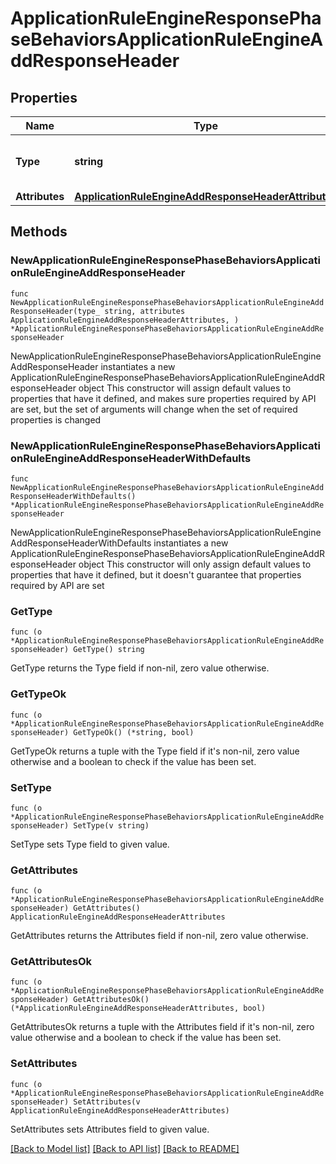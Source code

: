 # ApplicationRuleEngineResponsePhaseBehaviorsApplicationRuleEngineAddResponseHeader

## Properties

Name | Type | Description | Notes
------------ | ------------- | ------------- | -------------
**Type** | **string** | * &#x60;add_response_header&#x60; - add_response_header | 
**Attributes** | [**ApplicationRuleEngineAddResponseHeaderAttributes**](ApplicationRuleEngineAddResponseHeaderAttributes.md) |  | 

## Methods

### NewApplicationRuleEngineResponsePhaseBehaviorsApplicationRuleEngineAddResponseHeader

`func NewApplicationRuleEngineResponsePhaseBehaviorsApplicationRuleEngineAddResponseHeader(type_ string, attributes ApplicationRuleEngineAddResponseHeaderAttributes, ) *ApplicationRuleEngineResponsePhaseBehaviorsApplicationRuleEngineAddResponseHeader`

NewApplicationRuleEngineResponsePhaseBehaviorsApplicationRuleEngineAddResponseHeader instantiates a new ApplicationRuleEngineResponsePhaseBehaviorsApplicationRuleEngineAddResponseHeader object
This constructor will assign default values to properties that have it defined,
and makes sure properties required by API are set, but the set of arguments
will change when the set of required properties is changed

### NewApplicationRuleEngineResponsePhaseBehaviorsApplicationRuleEngineAddResponseHeaderWithDefaults

`func NewApplicationRuleEngineResponsePhaseBehaviorsApplicationRuleEngineAddResponseHeaderWithDefaults() *ApplicationRuleEngineResponsePhaseBehaviorsApplicationRuleEngineAddResponseHeader`

NewApplicationRuleEngineResponsePhaseBehaviorsApplicationRuleEngineAddResponseHeaderWithDefaults instantiates a new ApplicationRuleEngineResponsePhaseBehaviorsApplicationRuleEngineAddResponseHeader object
This constructor will only assign default values to properties that have it defined,
but it doesn't guarantee that properties required by API are set

### GetType

`func (o *ApplicationRuleEngineResponsePhaseBehaviorsApplicationRuleEngineAddResponseHeader) GetType() string`

GetType returns the Type field if non-nil, zero value otherwise.

### GetTypeOk

`func (o *ApplicationRuleEngineResponsePhaseBehaviorsApplicationRuleEngineAddResponseHeader) GetTypeOk() (*string, bool)`

GetTypeOk returns a tuple with the Type field if it's non-nil, zero value otherwise
and a boolean to check if the value has been set.

### SetType

`func (o *ApplicationRuleEngineResponsePhaseBehaviorsApplicationRuleEngineAddResponseHeader) SetType(v string)`

SetType sets Type field to given value.


### GetAttributes

`func (o *ApplicationRuleEngineResponsePhaseBehaviorsApplicationRuleEngineAddResponseHeader) GetAttributes() ApplicationRuleEngineAddResponseHeaderAttributes`

GetAttributes returns the Attributes field if non-nil, zero value otherwise.

### GetAttributesOk

`func (o *ApplicationRuleEngineResponsePhaseBehaviorsApplicationRuleEngineAddResponseHeader) GetAttributesOk() (*ApplicationRuleEngineAddResponseHeaderAttributes, bool)`

GetAttributesOk returns a tuple with the Attributes field if it's non-nil, zero value otherwise
and a boolean to check if the value has been set.

### SetAttributes

`func (o *ApplicationRuleEngineResponsePhaseBehaviorsApplicationRuleEngineAddResponseHeader) SetAttributes(v ApplicationRuleEngineAddResponseHeaderAttributes)`

SetAttributes sets Attributes field to given value.



[[Back to Model list]](../README.md#documentation-for-models) [[Back to API list]](../README.md#documentation-for-api-endpoints) [[Back to README]](../README.md)


